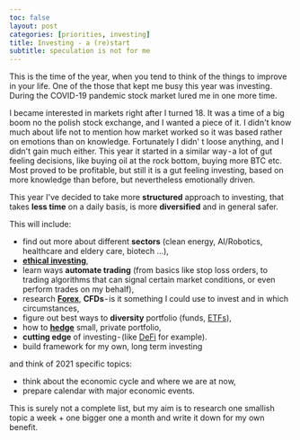 ```yaml
---
toc: false
layout: post
categories: [priorities, investing]
title: Investing - a (re)start
subtitle: speculation is not for me
---
```

This is the time of the year, when you tend to think of the things to improve in your life. One of the those that kept me busy this year was investing. During the COVID-19 pandemic stock market lured me in one more time.

I became interested in markets right after I turned 18. It was a time of a big boom no the polish stock exchange, and I wanted a piece of it. I didn't know much about life not to mention how market worked so it was based rather on emotions than on knowledge. Fortunately I didn' t loose anything, and I didn't gain much either. This year it started in a similar way - a lot of gut feeling decisions, like buying oil at the rock bottom, buying more BTC etc. Most proved to be profitable, but still it is a gut feeling investing, based on more knowledge than before, but nevertheless emotionally driven.

This year I've decided to take more **structured** approach to investing, that takes **less time** on a daily basis, is more **diversified** and in general safer.

This will include:
- find out more about different **sectors** (clean energy, AI/Robotics, healthcare and eldery care, biotech …),
- **[ethical investing](https://en.wikipedia.org/wiki/Socially_responsible_investing)**,
- learn ways **automate trading** (from basics like stop loss orders, to trading algorithms that can signal certain market conditions, or even perform trades on my behalf),
- research **[Forex](https://www.babypips.com/learn/forex/what-is-forex)**, **CFDs** - is it something I could use to invest and in which circumstances,
- figure out best ways to **diversity** portfolio (funds, [ETFs](https://en.wikipedia.org/wiki/Exchange-traded_fund)),
- how to **[hedge](https://www.investopedia.com/terms/h/hedge.asp#:~:text=Hedging%20is%20an%20imperfect%20science,cyclical%20and%20counter%2Dcyclical%20stocks.)** small, private portfolio,
- **cutting edge** of investing - (like [DeFi](https://www.coindesk.com/what-is-defi) for example).
- build framework for my own, long term investing

and think of 2021 specific topics:
- think about the economic cycle and where we are at now,
- prepare calendar with major economic events.

This is surely not a complete list, but my aim is to research one smallish topic a week + one bigger one a month and write it down for my own benefit.
